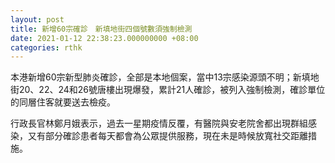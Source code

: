 ```yaml
---
layout: post
title: 新增60宗確診　新填地街四個號數須強制檢測
date: 2021-01-12 22:38:23.000000000 +08:00
categories: rthk
---
```


本港新增60宗新型肺炎確診，全部是本地個案，當中13宗感染源頭不明；新填地街20、22、24和26號唐樓出現爆發，累計21人確診，被列入強制檢測，確診單位的同層住客就要送去檢疫。

行政長官林鄭月娥表示，過去一星期疫情反覆，有醫院與安老院舍都出現群組感染，又有部分確診患者每天都會為公眾提供服務，現在未是時候放寬社交距離措施。
